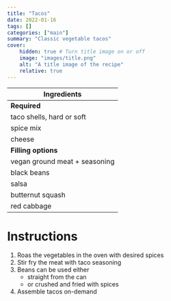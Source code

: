 ```yaml
---
title: "Tacos"
date: 2022-01-16
tags: []
categories: ["main"]
summary: "Classic vegetable tacos"
cover:
    hidden: true # Turn title image on or off
    image: "images/title.png"
    alt: "A title image of the recipe"
    relative: true
---
```


| Ingredients |
| ---------- |
| **Required** |
| taco shells, hard or soft |
| spice mix |
| cheese |
| **Filling options** |
| vegan ground meat + seasoning |
| black beans |
| salsa |
| butternut squash |
| red cabbage |

# Instructions
1. Roas the vegetables in the oven with desired spices
1. Stir fry the meat with taco seasoning
1. Beans can be used either
    * straight from the can
    * or crushed and fried with spices
1. Assemble tacos on-demand
